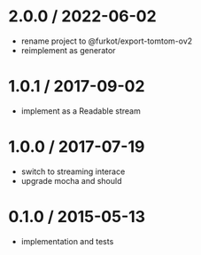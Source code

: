 
2.0.0 / 2022-06-02
==================

 * rename project to @furkot/export-tomtom-ov2
 * reimplement as generator

1.0.1 / 2017-09-02
==================

 * implement as a Readable stream

1.0.0 / 2017-07-19
==================

 * switch to streaming interace
 * upgrade mocha and should

0.1.0 / 2015-05-13
==================

 * implementation and tests

